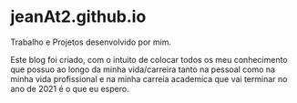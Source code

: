 # jeanAt2.github.io
Trabalho e Projetos desenvolvido por mim.

Este  blog foi criado, com o intuito de colocar todos  os meu conhecimento que possuo ao longo da minha vida/carreira tanto na pessoal como na minha vida profissional e na minha  carreia academica que vai terminar no ano de 2021   é o que eu espero.
